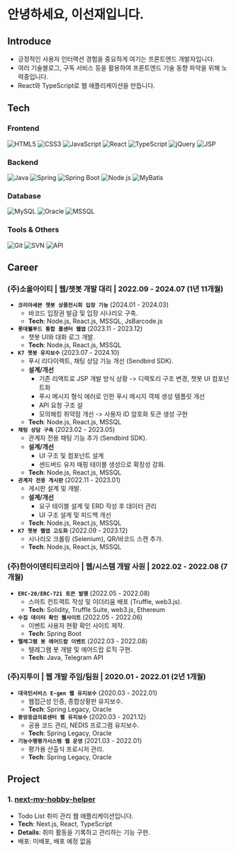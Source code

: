 # 안녕하세요, 이선재입니다.

## Introduce
- 긍정적인 사용자 인터랙션 경험을 중요하게 여기는 프론트엔드 개발자입니다.
- 여러 기술블로그, 구독 서비스 등을 활용하여 프론트엔드 기술 동향 파악을 위해 노력중입니다.
- React와 TypeScript로 웹 애플리케이션을 만듭니다.

## Tech

### Frontend
![HTML5](https://img.shields.io/badge/-HTML5-E34F26?style=flat-square&logo=html5&logoColor=white)
![CSS3](https://img.shields.io/badge/-CSS3-1572B6?style=flat-square&logo=css3&logoColor=white)
![JavaScript](https://img.shields.io/badge/-JavaScript-F7DF1E?style=flat-square&logo=javascript&logoColor=black)
![React](https://img.shields.io/badge/-React-61DAFB?style=flat-square&logo=react&logoColor=black)
![TypeScript](https://img.shields.io/badge/-TypeScript-3178C6?style=flat-square&logo=typescript&logoColor=white)
![jQuery](https://img.shields.io/badge/-jQuery-0769AD?style=flat-square&logo=jquery&logoColor=white)
![JSP](https://img.shields.io/badge/-JSP-007396?style=flat-square&logo=java&logoColor=white)

### Backend
![Java](https://img.shields.io/badge/-Java-007396?style=flat-square&logo=java&logoColor=white)
![Spring](https://img.shields.io/badge/-Spring-6DB33F?style=flat-square&logo=spring&logoColor=white)
![Spring Boot](https://img.shields.io/badge/-Spring_Boot-6DB33F?style=flat-square&logo=spring-boot&logoColor=white)
![Node.js](https://img.shields.io/badge/-Node.js-339933?style=flat-square&logo=node.js&logoColor=white)
![MyBatis](https://img.shields.io/badge/-MyBatis-000000?style=flat-square&logo=mybatis&logoColor=white)

### Database
![MySQL](https://img.shields.io/badge/-MySQL-4479A1?style=flat-square&logo=mysql&logoColor=white)
![Oracle](https://img.shields.io/badge/-Oracle-F80000?style=flat-square&logo=oracle&logoColor=white)
![MSSQL](https://img.shields.io/badge/-MSSQL-CC2927?style=flat-square&logo=microsoft-sql-server&logoColor=white)

### Tools & Others
![Git](https://img.shields.io/badge/-Git-F05032?style=flat-square&logo=git&logoColor=white)
![SVN](https://img.shields.io/badge/-SVN-809CC9?style=flat-square&logo=subversion&logoColor=white)
![API](https://img.shields.io/badge/-API-FFCA28?style=flat-square&logo=rest-api&logoColor=black)

## Career

### (주)소올아이티 | 웹/챗봇 개발 대리 | 2022.09 - 2024.07 (1년 11개월)
- **`코리아세븐 챗봇 상품전시회 입장 기능`** (2024.01 - 2024.03)
  - 바코드 입장권 발급 및 입장 시나리오 구축.
  - **Tech**: Node.js, React.js, MSSQL, JsBarcode.js
- **`롯데웰푸드 통합 콜센터 웹앱`** (2023.11 - 2023.12)
  - 챗봇 UI와 대화 로그 개발.
  - **Tech**: Node.js, React.js, MSSQL
- **`K7 챗봇 유지보수`** (2023.07 - 2024.10)
  - 푸시 리다이렉트, 채팅 상담 기능 개선 (Sendbird SDK).
  - **설계/개선**
    - 기존 리액트로 JSP 개발 방식 상황 -> 디렉토리 구조 변경, 챗봇 UI 컴포넌트화
    - 푸시 메시지 형식 에러로 인한 푸시 메시지 객체 생성 템플릿 개선
    - API 요청 구조 설
    - 모의해킹 취약점 개선 -> 사용자 ID 암호화 토큰 생성 구현
  - **Tech**: Node.js, React.js, MSSQL
- **`채팅 상담 구축`** (2023.02 - 2023.05)
  - 관계자 전용 채팅 기능 추가 (Sendbird SDK).
  - **설계/개선**
    - UI 구조 및 컴포넌트 설계
    - 센드버드 유저 매핑 테이블 생성으로 확장성 강화.
  - **Tech**: Node.js, React.js, MSSQL
- **`관계자 전용 게시판`** (2022.11 - 2023.01)
  - 게시판 설계 및 개발.
  - **설계/개선**
    - 요구 테이블 설계 및 ERD 작성 후 데이터 관리
    - UI 구조 설계 및 피드백 개선
  - **Tech**: Node.js, React.js, MSSQL
- **`K7 챗봇 웹앱 고도화`** (2022.09 - 2023.12)
  - 시나리오 크롤링 (Selenium), QR/바코드 스캔 추가.
  - **Tech**: Node.js, React.js, MSSQL

### (주)한아이덴티티코리아 | 웹/시스템 개발 사원 | 2022.02 - 2022.08 (7개월)
- **`ERC-20/ERC-721 토큰 발행`** (2022.05 - 2022.08)
  - 스마트 컨트랙트 작성 및 이더리움 배포 (Truffle, web3.js).
  - **Tech**: Solidity, Truffle Suite, web3.js, Ethereum
- **`수집 데이터 확인 웹사이트`** (2022.05 - 2022.06)
  - 이벤트 사용자 현황 확인 사이트 제작.
  - **Tech**: Spring Boot
- **`텔레그램 봇 에어드랍 이벤트`** (2022.03 - 2022.08)
  - 텔레그램 봇 개발 및 에어드랍 로직 구현.
  - **Tech**: Java, Telegram API

### (주)지투이 | 웹 개발 주임/팀원 | 2020.01 - 2022.01 (2년 1개월)
- **`대국민서비스 E-gen 웹 유지보수`** (2020.03 - 2022.01)
  - 웹접근성 인증, 종합상황판 유지보수.
  - **Tech**: Spring Legacy, Oracle
- **`중앙응급의료센터 웹 유지보수`** (2020.03 - 2021.12)
  - 공용 코드 관리, NEDIS 프로그램 유지보수.
  - **Tech**: Spring Legacy, Oracle
- **`기능수행평가시스템 웹 운영`** (2021.03 - 2022.01)
  - 평가용 산출식 프로시저 관리.
  - **Tech**: Spring Legacy, Oracle

## Project

### 1. [next-my-hobby-helper](https://github.com/machuuo/next-my-hobby-helper)
- Todo List 취미 관리 웹 애플리케이션입니다.
- **Tech**: Next.js, React, TypeScript
- **Details**: 취미 활동을 기록하고 관리하는 기능 구현.
- 배포: 미배포, 배포 예정 없음
